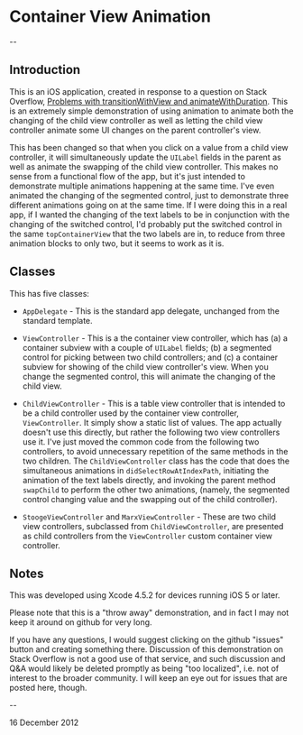 # Container View Animation

--

## Introduction

This is an iOS application, created in response to a question on Stack Overflow, [Problems with transitionWithView and animateWithDuration](http://stackoverflow.com/questions/13885603). This is an extremely simple demonstration of using animation to animate both the changing of the child view controller as well as letting the child view controller animate some UI changes on the parent controller's view.

This has been changed so that when you click on a value from a child view controller, it will simultaneously update the `UILabel` fields in the parent as well as animate the swapping of the child view controller. This makes no sense from a functional flow of the app, but it's just intended to demonstrate multiple animations happening at the same time. I've even animated the changing of the segmented control, just to demonstrate three different animations going on at the same time. If I were doing this in a real app, if I wanted the changing of the text labels to be in conjunction with the changing of the switched control, I'd probably put the switched control in the same `topContainerView` that the two labels are in, to reduce from three animation blocks to only two, but it seems to work as it is.

## Classes

This has five classes:

- `AppDelegate` - This is the standard app delegate, unchanged from the standard template.

- `ViewController` - This is a the container view controller, which has (a) a container subview with a couple of `UILabel` fields; (b) a segmented control for picking between two child controllers; and (c) a container subview for showing of the child view controller's view. When you change the segmented control, this will animate the changing of the child view.

- `ChildViewController` - This is a table view controller that is intended to be a child controller used by the container view controller, `ViewController`. It simply show a static list of values. The app actually doesn't use this directly, but rather the following two view controllers use it. I've just moved the common code from the following two controllers, to avoid unnecessary repetition of the same methods in the two children. The `ChildViewController` class has the code that does the simultaneous animations in `didSelectRowAtIndexPath`, initiating the animation of the text labels directly, and invoking the parent method `swapChild` to perform the other two animations, (namely, the segmented control changing value and the swapping out of the child controller).

- `StoogeViewController` and `MarxViewController` - These are two child view controllers, subclassed from `ChildViewController`, are presented as child controllers from the `ViewController` custom container view controller.

## Notes

This was developed using Xcode 4.5.2 for devices running iOS 5 or later.

Please note that this is a "throw away" demonstration, and in fact I may not keep it around on github for very long.

If you have any questions, I would suggest clicking on the github "issues" button and creating something there. Discussion of this demonstration on Stack Overflow is not a good use of that service, and such discussion and Q&A would likely be deleted promptly as being "too localized", i.e. not of interest to the broader community. I will keep an eye out for issues that are posted here, though.

--

16 December 2012
